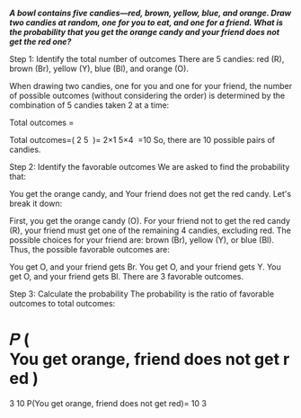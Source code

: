 ***A bowl contains five candies—red, brown, yellow, blue, and orange. Draw two candies at random, one for you to eat, and one for a friend. What is the probability that you get the orange candy and your friend does not get the red one?***

Step 1: Identify the total number of outcomes
There are 5 candies: red (R), brown (Br), yellow (Y), blue (Bl), and orange (O).

When drawing two candies, one for you and one for your friend, the number of possible outcomes (without considering the order) is determined by the combination of 5 candies taken 2 at a time:

Total outcomes = 


Total outcomes=( 
2
5
​
 )= 
2×1
5×4
​
 =10
So, there are 10 possible pairs of candies.

Step 2: Identify the favorable outcomes
We are asked to find the probability that:

You get the orange candy, and
Your friend does not get the red candy.
Let's break it down:

First, you get the orange candy (O).
For your friend not to get the red candy (R), your friend must get one of the remaining 4 candies, excluding red. The possible choices for your friend are: brown (Br), yellow (Y), or blue (Bl).
Thus, the possible favorable outcomes are:

You get O, and your friend gets Br.
You get O, and your friend gets Y.
You get O, and your friend gets Bl.
There are 3 favorable outcomes.

Step 3: Calculate the probability
The probability is the ratio of favorable outcomes to total outcomes:

𝑃
(
You get orange, friend does not get red
)
=
3
10
P(You get orange, friend does not get red)= 
10
3
​


